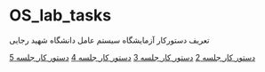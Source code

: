 # OS_lab_tasks
تعریف دستورکار آزمایشگاه سیستم عامل دانشگاه شهید رجایی

[دستور کار جلسه 2](session2.md)
[دستور کار جلسه 3](session3.md)
[دستور کار جلسه 4](session4.md)
[دستور کار جلسه 5](session4.md)

